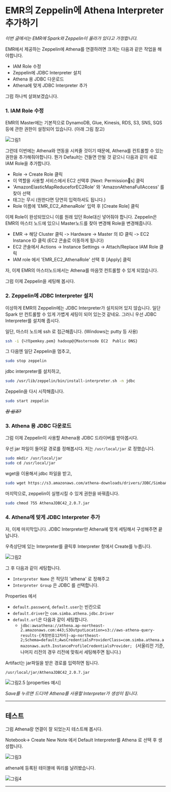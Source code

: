 # EMR의 Zeppelin에 Athena Interpreter 추가하기

*이번 글에서는 EMR에 Spark와 Zeppelin이 올라가 있다고 가정합니다.* 

EMR에서 제공하는 Zeppelin에 Athena를 연결하려면 크게는 다음과 같은 작업을 해야합니다. 

* IAM Role 수정 
* Zeppelin에 JDBC Interpreter 설치 
* Athena 용 JDBC 다운로드 
* Athena에 맞게 JDBC Interpreter 추가

그럼 하나씩 살펴보겠습니다. 

### 1. IAM Role 수정

EMR의 Master에는 기본적으로 DynamoDB, Glue, Kinesis, RDS, S3, SNS, SQS 등에 관한 권한이 설정되어 있습니다. (아래 그림 참고)

![그림1](/images/EMR-EC2-Role.png)

그런데 이번에는 Athena와 연동을 시켜줄 것이기 때문에, Athena를 컨트롤할 수 있는 권한을 추가해줘야합니다. 
뭔가 Default는 건들면 안될 것 같으니 다음과 같이  새로 IAM Role을 추가합니다. 

* Role -> Create Role 클릭
* 이 역할을 사용할 서비스에서 EC2 선택후 [Next: Permissions] 클릭 
* 'AmazonElasticMapReduceforEC2Role' 와 'AmazonAthenaFullAccess' 를 찾아 선택
* 태그는 무시 (원한다면 당연히 입력하셔도 됩니다.)
* Role 이름에 'EMR_EC2_AthenaRole' 입력 후 [Create Role] 클릭 

이제 Role이 완성되었으니 이를 원래 있던 Role대신 넣어줘야 합니다. Zeppelin은 EMR의 마스터 노드에 있으니 Master노드를 찾아 변경해 Role을 변경해줍니다. 

* EMR -> 해당 Cluster 클릭 -> Hardware -> Master 의 ID 클릭 -> EC2 Instance ID 클릭 (EC2 콘솔로 이동하게 됩니다)
* EC2 콘솔에서 Actions -> Instance Settings -> Attach/Replace IAM Role 클릭 
* IAM role 에서 'EMR_EC2_AthenaRole' 선택 후 [Apply] 클릭 

자, 이제 EMR의 마스터노드에서는 Athena를 마음껏 컨트롤할 수 있게 되었습니다. 

그럼 이제 Zeppelin을 세팅해 봅시다.

### 2. Zeppelin에 JDBC Interpreter 설치 

이상하게 EMR의 Zeppelin에는 JDBC Interpreter가 설치되어 있지 않습니다. 일단 Spark 만 컨트롤할 수 있게 가볍게 세팅이 되어 있는것 같네요. 그러니 우선 JDBC Interpreter를 설치해 줍시다. 

일단, 마스터 노드에 ssh 로 접근해줍니다. (Windows는 putty 등 사용)

 ```bash
 ssh -i {나의pemkey.pem} hadoop@{Masternode EC2  Public DNS}
 ````

그 다음엔 일단 Zeppelin을 멈추고, 

```bash
sudo stop zeppelin
``` 

jdbc interpreter를 설치하고,

```bash
sudo /usr/lib/zeppelin/bin/install-interpreter.sh -n jdbc
```

Zeppelin을 다시 시작해줍니다. 

```bash
sudo start zeppelin
```

~~*참 쉽죠?*~~


### 3. Athena 용 JDBC 다운로드 

그럼 이제 Zeppelin이 사용할 Athena용 JDBC 드라이버를 받아봅시다. 

우선 jar 파일이 들어갈 경로를 정해봅시다. 저는 `/usr/local/jar` 로 정했습니다. 

```bash
sudo mkdir /usr/local/jar
sudo cd /usr/local/jar
```

wget을 이용해서 jdbc 파일을 받고, 

```bash
sudo wget https://s3.amazonaws.com/athena-downloads/drivers/JDBC/SimbaAthenaJDBC_2.0.7/AthenaJDBC42_2.0.7.jar
```
마지막으로, zeppelin이 실행시킬 수 있게 권한을 바꿔줍니다.

```bash
sudo chmod 755 AthenaJDBC42_2.0.7.jar
```

### 4. Athena에 맞게 JDBC Interpreter 추가

자, 이제 마지막입니다. JDBC Interpreter만 Athena에 맞게 세팅해서 구성해주면 끝납니다. 

우측상단에 있는 Interpreter를 클릭후 Interpreter 창에서 Create를 누릅니다. 

![그림2](/images/zeppelin-interpreter.png)

그 후 다음과 같이 세팅합니다.
* `Interpreter Name` 은 적당히 'athena' 로 정해주고 
* `Interpreter Group` 은 JDBC 를 선택합니다. 

Properties 에서 
* `default.password`, `default.user`는 빈칸으로
* `default.driver`는 `com.simba.athena.jdbc.Driver`
* `default.url`은 다음과 같이 세팅합니다. 
  * `jdbc:awsathena://athena.ap-northeast-2.amazonaws.com:443;S3OutputLocation=s3://aws-athena-query-results-{계정번호12자리}-ap-northeast-2;Schema=default;AwsCredentialsProviderClass=com.simba.athena.amazonaws.auth.InstanceProfileCredentialsProvider; ` (서울리전 기준, 나머지 리전의 경우 리전에 맞춰서 세팅해주면 됩니다.)

Artifact는 jar파일을 받은 경로를 입력하면 됩니다. 

`/usr/local/jar/AthenaJDBC42_2.0.7.jar`

![그림2.5](/images/zeppelin-interpreter-properties.png)
[properties 예시]

*Save를 누르면 드디어! Athena를 사용할 Interpreter가 생성이 됩니다.*

***

## 테스트 

그럼 Athena랑 연결이 잘 되었는지 테스트해 봅시다. 

Notebook-> Create New Note 에서 Default Interpreter를 Athena 로 선택 후 생성합니다. 

![그림3](/images/zeppelin-create-notebook.png)

athena에 등록된 테이블에 쿼리를 날려봤습니다. 

![그림4](/images/emr-zeppelin-athena-final-example.png)



*** 